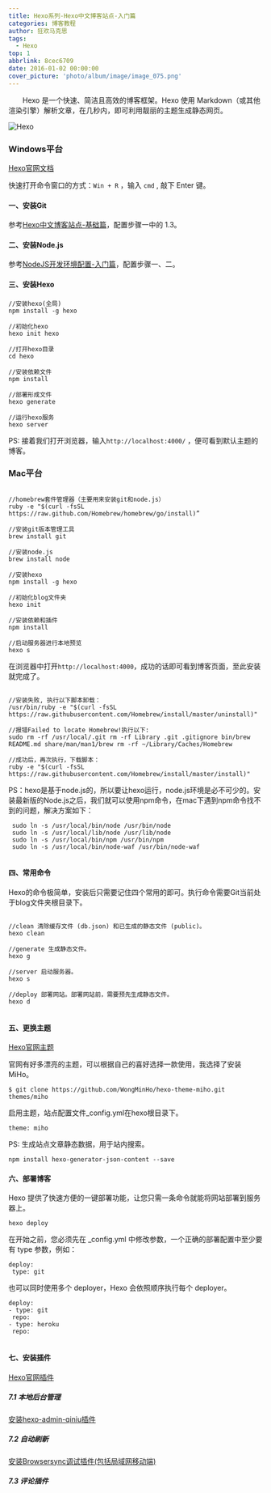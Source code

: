 ```yaml
---
title: Hexo系列-Hexo中文博客站点-入门篇
categories: 博客教程
author: 狂欢马克思
tags:
  - Hexo
top: 1
abbrlink: 8cec6709
date: 2016-01-02 00:00:00
cover_picture: 'photo/album/image/image_075.png'
---
```


&emsp;&emsp;Hexo 是一个快速、简洁且高效的博客框架。Hexo 使用 Markdown（或其他渲染引擎）解析文章，在几秒内，即可利用靓丽的主题生成静态网页。

<!-- more -->

![Hexo](/photo/album/image_082.png  "Hexo中文博客站点-入门篇")

### Windows平台


[Hexo官网文档](https://hexo.io/zh-cn/docs/)



快速打开命令窗口的方式：`Win + R` ，输入 `cmd` , 敲下 Enter 键。

#### 一、安装Git 

参考[Hexo中文博客站点-基础篇](/blog/hexo20171214001/)，配置步骤一中的 1.3。

#### 二、安装Node.js 

参考[NodeJS开发环境配置-入门篇](/dev/nodejs20171215001/)，配置步骤一、二。
 
####  三、安装Hexo


```
//安装hexo(全局)
npm install -g hexo 

//初始化hexo
hexo init hexo

//打开hexo目录
cd hexo

//安装依赖文件
npm install

//部署形成文件
hexo generate 

//运行hexo服务
hexo server

```

PS: 接着我们打开浏览器，输入`http://localhost:4000/` ，便可看到默认主题的博客。


### Mac平台

```

//homebrew套件管理器（主要用来安装git和node.js）
ruby -e "$(curl -fsSL https://raw.github.com/Homebrew/homebrew/go/install)”

//安装git版本管理工具
brew install git

//安装node.js
brew install node

//安装hexo
npm install -g hexo

//初始化blog文件夹
hexo init

//安装依赖和插件
npm install

//启动服务器进行本地预览
hexo s

```

在浏览器中打开`http://localhost:4000`，成功的话即可看到博客页面，至此安装就完成了。

```

//安装失败, 执行以下脚本卸载：
/usr/bin/ruby -e "$(curl -fsSL https://raw.githubusercontent.com/Homebrew/install/master/uninstall)" 

//报错Failed to locate Homebrew!执行以下:
sudo rm -rf /usr/local/.git rm -rf Library .git .gitignore bin/brew README.md share/man/man1/brew rm -rf ~/Library/Caches/Homebrew

//成功后，再次执行，下载脚本：
ruby -e "$(curl -fsSL https://raw.githubusercontent.com/Homebrew/install/master/install)"

```

PS：hexo是基于node.js的，所以要让hexo运行，node.js环境是必不可少的。安装最新版的Node.js之后，我们就可以使用npm命令，在mac下遇到npm命令找不到的问题，解决方案如下：

```
 sudo ln -s /usr/local/bin/node /usr/bin/node
 sudo ln -s /usr/local/lib/node /usr/lib/node
 sudo ln -s /usr/local/bin/npm /usr/bin/npm
 sudo ln -s /usr/local/bin/node-waf /usr/bin/node-waf
 
```

#### 四、常用命令

Hexo的命令极简单，安装后只需要记住四个常用的即可。执行命令需要Git当前处于blog文件夹根目录下。

```

//clean 清除缓存文件 (db.json) 和已生成的静态文件 (public)。
hexo clean

//generate 生成静态文件。
hexo g

//server 启动服务器。
hexo s

//deploy 部署网站。部署网站前，需要预先生成静态文件。
hexo d


```

#### 五、更换主题

[Hexo官网主题](https://hexo.io/themes/)

官网有好多漂亮的主题，可以根据自己的喜好选择一款使用，我选择了安装MiHo。

```
$ git clone https://github.com/WongMinHo/hexo-theme-miho.git themes/miho

```

启用主题，站点配置文件_config.yml在hexo根目录下。

`theme: miho`


PS: 生成站点文章静态数据，用于站内搜索。

```
npm install hexo-generator-json-content --save

```

#### 六、部署博客

Hexo 提供了快速方便的一键部署功能，让您只需一条命令就能将网站部署到服务器上。

```
hexo deploy

```

在开始之前，您必须先在 _config.yml 中修改参数，一个正确的部署配置中至少要有 type 参数，例如：

```
deploy:
 type: git

```
也可以同时使用多个 deployer，Hexo 会依照顺序执行每个 deployer。

```
deploy:
- type: git
 repo:
- type: heroku
 repo:
 
```


#### 七、安装插件

[Hexo官网插件](https://hexo.io/plugins/)

#####  7.1 本地后台管理

[安装hexo-admin-qiniu插件](https://xbotao.github.io/hexo-admin-qiniu/)

#####  7.2 自动刷新

[安装Browsersync调试插件(包括局域网移动端)](http://c7.gg/7BdR)

#####  7.3 评论插件


